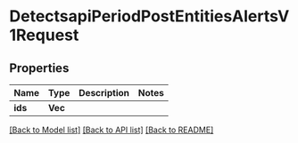 # DetectsapiPeriodPostEntitiesAlertsV1Request

## Properties

Name | Type | Description | Notes
------------ | ------------- | ------------- | -------------
**ids** | **Vec<String>** |  |

[[Back to Model list]](../README.md#documentation-for-models) [[Back to API list]](../README.md#documentation-for-api-endpoints) [[Back to README]](../README.md)
